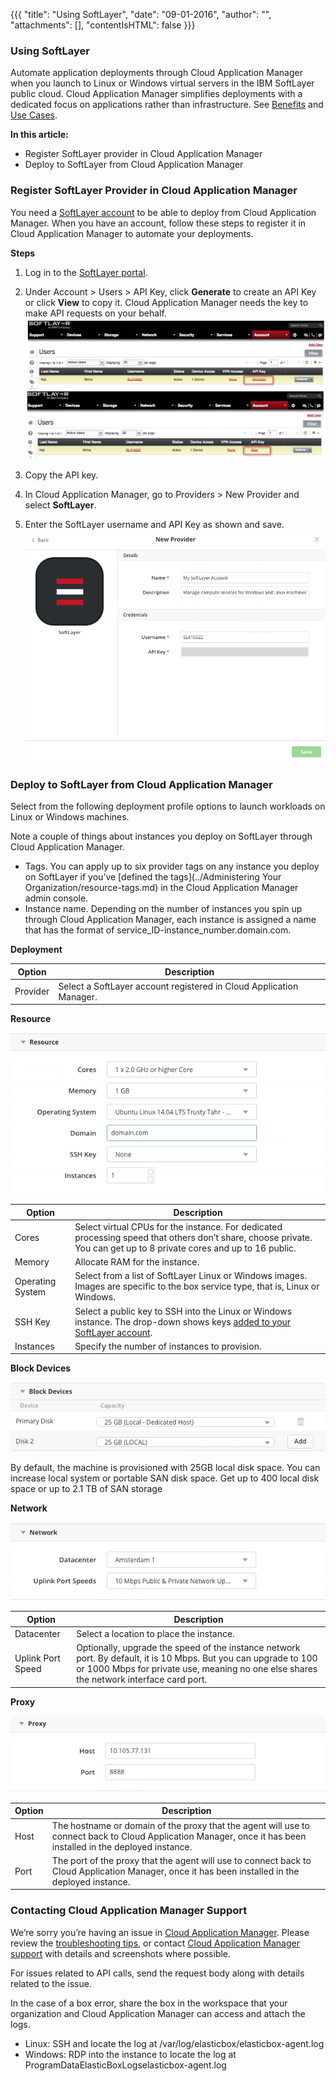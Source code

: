 {{{
"title": "Using SoftLayer",
"date": "09-01-2016",
"author": "",
"attachments": [],
"contentIsHTML": false
}}}

### Using SoftLayer

Automate application deployments through Cloud Application Manager when you launch to Linux or Windows virtual servers in the IBM SoftLayer public cloud. Cloud Application Manager simplifies deployments with a dedicated focus on applications rather than infrastructure. See [Benefits](//www.ctl.io/cloud-application-manager/#Benefits) and [Use Cases](//www.ctl.io/cloud-application-manager/#UseCases).

**In this article:**

* Register SoftLayer provider in Cloud Application Manager
* Deploy to SoftLayer from Cloud Application Manager

### Register SoftLayer Provider in Cloud Application Manager

You need a [SoftLayer account](http://www.softlayer.com/info/free-cloud) to be able to deploy from Cloud Application Manager. When you have an account, follow these steps to register it in Cloud Application Manager to automate your deployments.

**Steps**
1. Log in to the [SoftLayer portal](https://control.softlayer.com/).

2. Under Account > Users > API Key, click **Generate** to create an API Key or click **View** to copy it. Cloud Application Manager needs the key to make API requests on your behalf.
   ![softlayer-getapikey-1.png](../../images/cloud-application-manager/softlayer-getapikey-1.png)

3. Copy the API key.

4. In Cloud Application Manager, go to Providers > New Provider and select **SoftLayer**.

5. Enter the SoftLayer username and API Key as shown and save.
   ![softlayer-entercredentials-2.png](../../images/cloud-application-manager/softlayer-entercredentials-2.png)

### Deploy to SoftLayer from Cloud Application Manager
Select from the following deployment profile options to launch workloads on Linux or Windows machines.

Note a couple of things about instances you deploy on SoftLayer through Cloud Application Manager.
* Tags. You can apply up to six provider tags on any instance you deploy on SoftLayer if you’ve [defined the tags](../Administering Your Organization/resource-tags.md) in the Cloud Application Manager admin console.
* Instance name. Depending on the number of instances you spin up through Cloud Application Manager, each instance is assigned a name that has the format of service_ID-instance_number.domain.com.


**Deployment**

| Option | Description |
|--------|-------------|
| Provider | Select a SoftLayer account registered in Cloud Application Manager. |


**Resource**

![Resource section of deployment policy](../../images/cloud-application-manager/deployment-policy/ibm-cloud-resource.png)

| Option | Description |
|--------|-------------|
| Cores | Select virtual CPUs for the instance. For dedicated processing speed that others don’t share, choose private. You can get up to 8 private cores and up to 16 public. |
| Memory | Allocate RAM for the instance. |
| Operating System | Select from a list of SoftLayer Linux or Windows images. Images are specific to the box service type, that is, Linux or Windows. |
| SSH Key |	Select a public key to SSH into the Linux or Windows instance. The drop-down shows keys [added to your SoftLayer account](https://knowledgelayer.softlayer.com/procedure/add-ssh-key). |
| Instances | Specify the number of instances to provision. |


**Block Devices**

![Block devices section of deployment policy](../../images/cloud-application-manager/deployment-policy/ibm-cloud-block-devices.png)

By default, the machine is provisioned with 25GB local disk space. You can increase local system or portable SAN disk space. Get up to 400 local disk space or up to 2.1 TB of SAN storage


**Network**

![Network section of deployment policy](../../images/cloud-application-manager/deployment-policy/ibm-cloud-network.png)

| Option | Description |
|--------|-------------|
| Datacenter | Select a location to place the instance. |
| Uplink Port Speed	| Optionally, upgrade the speed of the instance network port. By default, it is 10 Mbps. But you can upgrade to 100 or 1000 Mbps for private use, meaning no one else shares the network interface card port. |


**Proxy**

![Proxy section of deployment policy](../../images/cloud-application-manager/deployment-policy/ibm-cloud-proxy.png)

| Option | Description |
|-------------------|-------------|
| Host |	The hostname or domain of the proxy that the agent will use to connect back to Cloud Application Manager, once it has been installed in the deployed instance. |
| Port |  The port of the proxy that the agent will use to connect back to Cloud Application Manager, once it has been installed in the deployed instance. |


### Contacting Cloud Application Manager Support

We’re sorry you’re having an issue in [Cloud Application Manager](https://www.ctl.io/cloud-application-manager/). Please review the [troubleshooting tips](../Troubleshooting/troubleshooting-tips.md), or contact [Cloud Application Manager support](mailto:incident@CenturyLink.com) with details and screenshots where possible.

For issues related to API calls, send the request body along with details related to the issue.

In the case of a box error, share the box in the workspace that your organization and Cloud Application Manager can access and attach the logs.
* Linux: SSH and locate the log at /var/log/elasticbox/elasticbox-agent.log
* Windows: RDP into the instance to locate the log at ProgramDataElasticBoxLogselasticbox-agent.log
